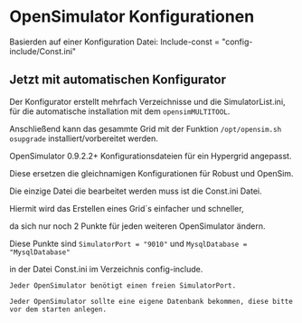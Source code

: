 # OpenSimulator Konfigurationen
Basierden auf einer Konfiguration Datei: Include-const = "config-include/Const.ini"

## Jetzt mit automatischen Konfigurator
Der Konfigurator erstellt mehrfach Verzeichnisse und die SimulatorList.ini, für die automatische installation mit dem ```opensimMULTITOOL```.

Anschließend kann das gesammte Grid mit der Funktion ```/opt/opensim.sh osupgrade``` installiert/vorbereitet werden.

OpenSimulator 0.9.2.2+ Konfigurationsdateien für ein Hypergrid angepasst.

Diese ersetzen die gleichnamigen Konfigurationen für Robust und OpenSim.

Die einzige Datei die bearbeitet werden muss ist die Const.ini Datei.

Hiermit wird das Erstellen eines Grid´s einfacher und schneller, 

da sich nur noch 2 Punkte für jeden weiteren OpenSimulator ändern.

Diese Punkte sind 
``` SimulatorPort = "9010" ``` und ``` MysqlDatabase = "MysqlDatabase" ``` 

in der Datei Const.ini im Verzeichnis config-include.


``` Jeder OpenSimulator benötigt einen freien SimulatorPort. ```

``` Jeder OpenSimulator sollte eine eigene Datenbank bekommen, diese bitte vor dem starten anlegen. ```
